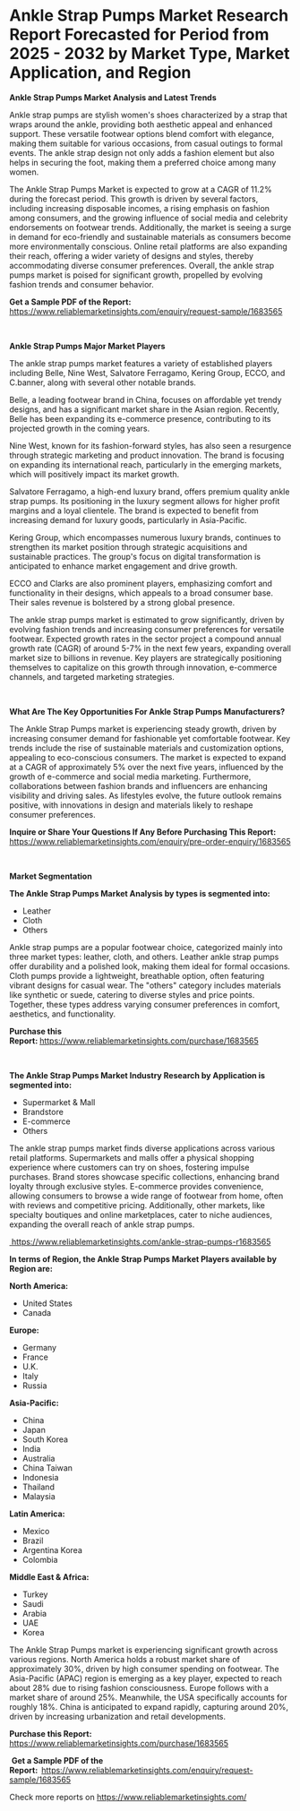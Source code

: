 <p><h1>Ankle Strap Pumps Market Research Report Forecasted for Period from 2025 -  2032 by Market Type, Market Application, and Region</h1></p><p><strong>Ankle Strap Pumps Market Analysis and Latest Trends</strong></p>
<p><p>Ankle strap pumps are stylish women's shoes characterized by a strap that wraps around the ankle, providing both aesthetic appeal and enhanced support. These versatile footwear options blend comfort with elegance, making them suitable for various occasions, from casual outings to formal events. The ankle strap design not only adds a fashion element but also helps in securing the foot, making them a preferred choice among many women.</p><p>The Ankle Strap Pumps Market is expected to grow at a CAGR of 11.2% during the forecast period. This growth is driven by several factors, including increasing disposable incomes, a rising emphasis on fashion among consumers, and the growing influence of social media and celebrity endorsements on footwear trends. Additionally, the market is seeing a surge in demand for eco-friendly and sustainable materials as consumers become more environmentally conscious. Online retail platforms are also expanding their reach, offering a wider variety of designs and styles, thereby accommodating diverse consumer preferences. Overall, the ankle strap pumps market is poised for significant growth, propelled by evolving fashion trends and consumer behavior.</p></p>
<p><strong>Get a Sample PDF of the Report:&nbsp;</strong> <a href="https://www.reliablemarketinsights.com/enquiry/request-sample/1683565?utm_campaign=3008&utm_medium=2&utm_source=Github&utm_content=ia&utm_term=04042025&utm_id=ankle-strap-pumps">https://www.reliablemarketinsights.com/enquiry/request-sample/1683565</a></p>
<p>&nbsp;</p>
<p><strong>Ankle Strap Pumps Major Market Players</strong></p>
<p><p>The ankle strap pumps market features a variety of established players including Belle, Nine West, Salvatore Ferragamo, Kering Group, ECCO, and C.banner, along with several other notable brands.</p><p>Belle, a leading footwear brand in China, focuses on affordable yet trendy designs, and has a significant market share in the Asian region. Recently, Belle has been expanding its e-commerce presence, contributing to its projected growth in the coming years.</p><p>Nine West, known for its fashion-forward styles, has also seen a resurgence through strategic marketing and product innovation. The brand is focusing on expanding its international reach, particularly in the emerging markets, which will positively impact its market growth.</p><p>Salvatore Ferragamo, a high-end luxury brand, offers premium quality ankle strap pumps. Its positioning in the luxury segment allows for higher profit margins and a loyal clientele. The brand is expected to benefit from increasing demand for luxury goods, particularly in Asia-Pacific.</p><p>Kering Group, which encompasses numerous luxury brands, continues to strengthen its market position through strategic acquisitions and sustainable practices. The group's focus on digital transformation is anticipated to enhance market engagement and drive growth.</p><p>ECCO and Clarks are also prominent players, emphasizing comfort and functionality in their designs, which appeals to a broad consumer base. Their sales revenue is bolstered by a strong global presence.</p><p>The ankle strap pumps market is estimated to grow significantly, driven by evolving fashion trends and increasing consumer preferences for versatile footwear. Expected growth rates in the sector project a compound annual growth rate (CAGR) of around 5-7% in the next few years, expanding overall market size to billions in revenue. Key players are strategically positioning themselves to capitalize on this growth through innovation, e-commerce channels, and targeted marketing strategies.</p></p>
<p>&nbsp;</p>
<p><strong>What Are The Key Opportunities For Ankle Strap Pumps Manufacturers?</strong></p>
<p><p>The Ankle Strap Pumps market is experiencing steady growth, driven by increasing consumer demand for fashionable yet comfortable footwear. Key trends include the rise of sustainable materials and customization options, appealing to eco-conscious consumers. The market is expected to expand at a CAGR of approximately 5% over the next five years, influenced by the growth of e-commerce and social media marketing. Furthermore, collaborations between fashion brands and influencers are enhancing visibility and driving sales. As lifestyles evolve, the future outlook remains positive, with innovations in design and materials likely to reshape consumer preferences.</p></p>
<p><strong>Inquire or Share Your Questions If Any Before Purchasing This Report:</strong> <a href="https://www.reliablemarketinsights.com/enquiry/pre-order-enquiry/1683565?utm_campaign=3008&utm_medium=2&utm_source=Github&utm_content=ia&utm_term=04042025&utm_id=ankle-strap-pumps">https://www.reliablemarketinsights.com/enquiry/pre-order-enquiry/1683565</a></p>
<p>&nbsp;</p>
<p><strong>Market Segmentation</strong></p>
<p><strong>The Ankle Strap Pumps Market Analysis by types is segmented into:</strong></p>
<p><ul><li>Leather</li><li>Cloth</li><li>Others</li></ul></p>
<p><p>Ankle strap pumps are a popular footwear choice, categorized mainly into three market types: leather, cloth, and others. Leather ankle strap pumps offer durability and a polished look, making them ideal for formal occasions. Cloth pumps provide a lightweight, breathable option, often featuring vibrant designs for casual wear. The "others" category includes materials like synthetic or suede, catering to diverse styles and price points. Together, these types address varying consumer preferences in comfort, aesthetics, and functionality.</p></p>
<p><strong>Purchase this Report:&nbsp;</strong><a href="https://www.reliablemarketinsights.com/purchase/1683565?utm_campaign=3008&utm_medium=2&utm_source=Github&utm_content=ia&utm_term=04042025&utm_id=ankle-strap-pumps">https://www.reliablemarketinsights.com/purchase/1683565</a></p>
<p>&nbsp;</p>
<p><strong>The Ankle Strap Pumps Market Industry Research by Application is segmented into:</strong></p>
<p><ul><li>Supermarket & Mall</li><li>Brandstore</li><li>E-commerce</li><li>Others</li></ul></p>
<p><p>The ankle strap pumps market finds diverse applications across various retail platforms. Supermarkets and malls offer a physical shopping experience where customers can try on shoes, fostering impulse purchases. Brand stores showcase specific collections, enhancing brand loyalty through exclusive styles. E-commerce provides convenience, allowing consumers to browse a wide range of footwear from home, often with reviews and competitive pricing. Additionally, other markets, like specialty boutiques and online marketplaces, cater to niche audiences, expanding the overall reach of ankle strap pumps.</p></p>
<p><a href="https://www.reliablemarketinsights.com/ankle-strap-pumps-r1683565?utm_campaign=3008&utm_medium=2&utm_source=Github&utm_content=ia&utm_term=04042025&utm_id=ankle-strap-pumps">&nbsp;https://www.reliablemarketinsights.com/ankle-strap-pumps-r1683565</a></p>
<p><strong>In terms of Region, the Ankle Strap Pumps Market Players available by Region are:</strong></p>
<p>
    <p> <strong> North America: </strong>
        <ul>
            <li>United States</li>
            <li>Canada</li>
        </ul>
        </p> 
    <p> <strong> Europe: </strong>
        <ul>
            <li>Germany</li>
            <li>France</li>
            <li>U.K.</li>
            <li>Italy</li>
            <li>Russia</li>
        </ul>
        </p> 
    <p> <strong> Asia-Pacific: </strong>
        <ul>
            <li>China</li>
            <li>Japan</li>
            <li>South Korea</li>
            <li>India</li>
            <li>Australia</li>
            <li>China Taiwan</li>
            <li>Indonesia</li>
            <li>Thailand</li>
            <li>Malaysia</li>
        </ul>
        </p> 
    <p> <strong> Latin America: </strong>
        <ul>
            <li>Mexico</li>
            <li>Brazil</li>
            <li>Argentina Korea</li>
            <li>Colombia</li>
        </ul>
        </p> 
    <p> <strong> Middle East & Africa: </strong>
        <ul>
            <li>Turkey</li>
            <li>Saudi</li>
            <li>Arabia</li>
            <li>UAE</li>
            <li>Korea</li>
        </ul>
    </p>
    </p>
<p><p>The Ankle Strap Pumps market is experiencing significant growth across various regions. North America holds a robust market share of approximately 30%, driven by high consumer spending on footwear. The Asia-Pacific (APAC) region is emerging as a key player, expected to reach about 28% due to rising fashion consciousness. Europe follows with a market share of around 25%. Meanwhile, the USA specifically accounts for roughly 18%. China is anticipated to expand rapidly, capturing around 20%, driven by increasing urbanization and retail developments.</p></p>
<p><strong>Purchase this Report: </strong><a href="https://www.reliablemarketinsights.com/purchase/1683565?utm_campaign=3008&utm_medium=2&utm_source=Github&utm_content=ia&utm_term=04042025&utm_id=ankle-strap-pumps">https://www.reliablemarketinsights.com/purchase/1683565</a></p>
<p>&nbsp;<strong>Get a Sample PDF of the Report:&nbsp;&nbsp;</strong><a href="https://www.reliablemarketinsights.com/enquiry/request-sample/1683565?utm_campaign=3008&utm_medium=2&utm_source=Github&utm_content=ia&utm_term=04042025&utm_id=ankle-strap-pumps">https://www.reliablemarketinsights.com/enquiry/request-sample/1683565</a></p>
<p><strong></strong></p>
<p>Check more reports on <a href="https://www.reliablemarketinsights.com/?utm_campaign=3008&utm_medium=2&utm_source=Github&utm_content=ia&utm_term=04042025&utm_id=ankle-strap-pumps">https://www.reliablemarketinsights.com/</a></p>